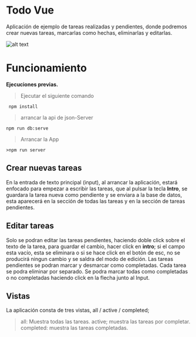 # Todo Vue

Aplicación de ejemplo de tareas realizadas y pendientes, donde podremos crear nuevas tareas, marcarlas como hechas, eliminarlas y editarlas.


![alt text](http://url/to/img.png)
# Funcionamiento
**Ejecuciones previas.**
>Ejecutar el siguiente comando

	 npm install
>arrancar la api de json-Server
	
	npm run db:serve
>Arrancar la App
	
	>npm run server



## Crear nuevas tareas

En la entrada de texto principal (input), al arrancar la aplicación, estará enfocado para empezar a escribir las tareas, que al pulsar la tecla **Intro**, se guardara la tarea nueva como pendiente y se enviara a la base de datos, esta aparecerá en la sección de todas las tareas y en la sección de tareas pendientes.
## Editar tareas

Solo se podran editar las tareas pendientes, haciendo doble click sobre el texto de la tarea, para guardar el cambio, hacer click en **intro**; si el campo esta vacío, esta se eliminara o si se hace click en el botón de esc, no se producirá ningun cambio y se saldra del modo de edición.
Las tareas pendientes se podran marcar y desmarcar como completadas.
Cada tarea se podra eliminar por separado.
Se podra marcar todas como completadas o no completadas haciendo click en la flecha junto al Input.

## Vistas

La aplicación consta de tres vistas, all / active / completed;

>all: Muestra todas las tareas.
>active; muestra las tareas por completar.
>completed: muestra las tareas completadas.
